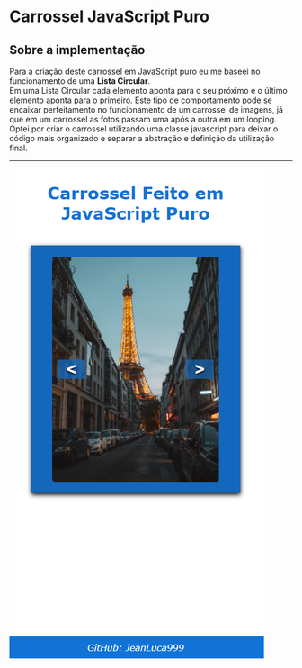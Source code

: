 # Carrossel JavaScript Puro

## Sobre a implementação
Para a criação deste carrossel em JavaScript puro eu me baseei no funcionamento de uma **Lista Circular**. <br>
Em uma Lista Circular cada elemento aponta para o seu próximo e o último elemento aponta para o primeiro. Este tipo de comportamento pode se encaixar perfeitamento no funcionamento de um carrossel de imagens, já que em um carrossel as fotos passam uma após a outra em um looping. <br>
Optei por criar o carrossel utilizando uma classe javascript para deixar o código mais organizado e separar a abstração e definição da utilização final.
<br>
***
![preview](preview.png)

